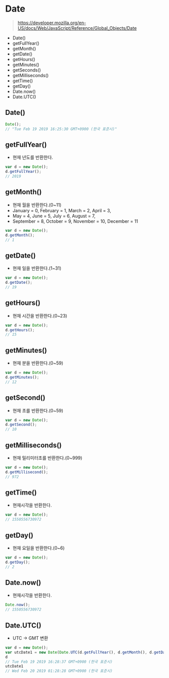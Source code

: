 # Date

> https://developer.mozilla.org/en-US/docs/Web/JavaScript/Reference/Global_Objects/Date

* Date()
* getFullYear()
* getMonth()
* getDate()
* getHours()
* getMinutes()
* getSeconds()
* getMilliseconds()
* getTime()
* getDay()
* Date.now()
* Date.UTC()

## Date()
```javascript
Date();
// "Tue Feb 19 2019 16:25:30 GMT+0900 (한국 표준시)"
```

## getFullYear()
* 현재 년도를 반환한다.
```javascript
var d = new Date();
d.getFullYear();
// 2019
```

## getMonth()
* 현재 월을 반환한다.(0~11)
* January = 0, February = 1, March = 2, April = 3,  
* May = 4, June = 5, July = 6, August = 7,  
* September = 8, October = 9, November = 10, December = 11
```javascript
var d = new Date();
d.getMonth();
// 1
```

## getDate()
* 현재 일을 반환한다.(1~31)
```javascript
var d = new Date();
d.getDate();
// 19
```

## getHours()
* 현재 시간을 반환한다.(0~23)
```javascript
var d = new Date();
d.getHours();
// 15
```

## getMinutes()
* 현재 분을 반환한다.(0~59)
```javascript
var d = new Date();
d.getMinutes();
// 12
```

## getSecond()
* 현재 초를 반환한다.(0~59)
```javascript
var d = new Date();
d.getSecond();
// 10
```

## getMilliseconds()
* 현재 밀리미터초를 반환한다.(0~999)
```javascript
var d = new Date();
d.getMillisecond();
// 972
```

## getTime()
* 현재시각을 반환한다.
```javascript
var d = new Date();
// 1550556730972
```

## getDay()
* 현재 요일을 반환한다.(0~6)
```javascript
var d = new Date();
d.getDay();
// 2
```

## Date.now()
* 현재시각을 반환한다.
```javascript
Date.now();
// 1550556730972
```

## Date.UTC()
* UTC -> GMT 변환
```javascript
var d = new Date();
var utcDate1 = new Date(Date.UTC(d.getFullYear(), d.getMonth(), d.getDate(), d.getHours(), d.getMinute(), d.getSecond(), d.getMilliseconds()));
d
// Tue Feb 19 2019 16:28:37 GMT+0900 (한국 표준시)
utcDate1
// Wed Feb 20 2019 01:28:28 GMT+0900 (한국 표준시)
```